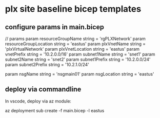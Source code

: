 # plx site baseline bicep templates
## configure params in main.bicep

// params
param resourceGroupName string = 'rgPLXNetwork'
param resourceGroupLocation string = 'eastus'
param plxVnetName string = 'plxVirtualNetwork'
param plxVnetLocation string = 'eastus'
param vnetPrefix string = '10.2.0.0/16'
param subnet1Name string = 'snet1'
param subnet2Name string = 'snet2'
param subnet1Prefix string = '10.2.0.0/24'
param subnet2Prefix string = '10.2.1.0/24'

param nsgName string = 'nsgmain01'
param nsgLocation string = 'eastus'

## deploy via commandline
In vscode, deploy via az module:

az deployment sub create -f main.bicep -l eastus
